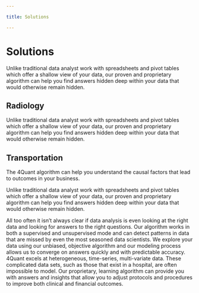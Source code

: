 ```yaml
---

title: Solutions

---
```


# Solutions

Unlike traditional data analyst work with spreadsheets and pivot tables which
offer a shallow view of your data, our proven and proprietary algorithm can
help you find answers hidden deep within your data that would otherwise remain
hidden.

## Radiology

Unlike traditional data analyst work with spreadsheets and pivot tables which
offer a shallow view of your data, our proven and proprietary algorithm can
help you find answers hidden deep within your data that would otherwise remain
hidden.

## Transportation

The 4Quant algorithm can help you understand the causal factors that lead to
outcomes in your business.

Unlike traditional data analyst work with spreadsheets and pivot tables which
offer a shallow view of your data, our proven and proprietary algorithm can
help you find answers hidden deep within your data that would otherwise remain
hidden.

All too often it isn’t always clear if data analysis is even looking at the
right data and looking for answers to the right questions. Our algorithm works
in both a supervised and unsupervised mode and can detect patterns in data that
are missed by even the most seasoned data scientists. We explore your data
using our unbiased, objective algorithm and our modeling process allows us to
converge on answers quickly and with predictable accuracy. 4Quant excels at
heterogeneous, time-series, multi-variate data. These complicated data sets,
such as those that exist in a hospital, are often impossible to model. Our
proprietary, learning algorithm can provide you with answers and insights that
allow you to adjust protocols and procedures to improve both clinical and
financial outcomes.
